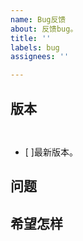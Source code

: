 ```yaml
---
name: Bug反馈
about: 反馈bug。
title: ''
labels: bug
assignees: ''

---
```


## 版本
 ` ` 
- [ ]最新版本。
## 问题

## 希望怎样
